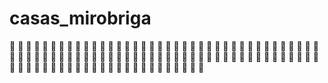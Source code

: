 # casas_mirobriga
💯 💯 💯 💯 💯 💯 💯 💯 💯 💯 
💯 💯 💯 💯 💯 💯 💯 💯 💯 💯 
💯 💯 💯 💯 💯 💯 💯 💯 💯 💯 
💯 💯 💯 💯 💯 💯 💯 💯 💯 💯 
💯 💯 💯 💯 💯 💯 💯 💯 💯 💯 
💯 💯 💯 💯 💯 💯 💯 💯 💯 💯 
💯 💯 💯 💯 💯 💯 💯 💯 💯 💯 
💯 💯 💯 💯 💯 💯 💯 💯 💯 💯 
💯 💯 💯 💯 💯 💯 💯 💯 💯 💯 
💯 💯 💯 💯 💯 💯 💯 💯 💯 💯
